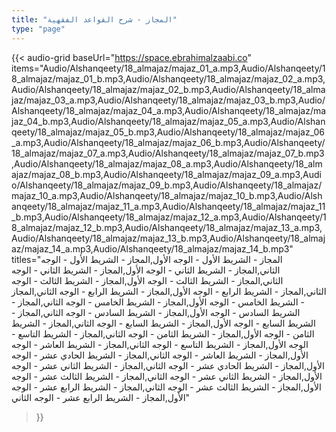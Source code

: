 ```yaml
---
title: "المجاز - شرح القواعد الفقهية"
type: "page"
---
```


{{< audio-grid 
  baseUrl="https://space.ebrahimalzaabi.co"
  items="Audio/Alshanqeety/18_almajaz/majaz_01_a.mp3,Audio/Alshanqeety/18_almajaz/majaz_01_b.mp3,Audio/Alshanqeety/18_almajaz/majaz_02_a.mp3,Audio/Alshanqeety/18_almajaz/majaz_02_b.mp3,Audio/Alshanqeety/18_almajaz/majaz_03_a.mp3,Audio/Alshanqeety/18_almajaz/majaz_03_b.mp3,Audio/Alshanqeety/18_almajaz/majaz_04_a.mp3,Audio/Alshanqeety/18_almajaz/majaz_04_b.mp3,Audio/Alshanqeety/18_almajaz/majaz_05_a.mp3,Audio/Alshanqeety/18_almajaz/majaz_05_b.mp3,Audio/Alshanqeety/18_almajaz/majaz_06_a.mp3,Audio/Alshanqeety/18_almajaz/majaz_06_b.mp3,Audio/Alshanqeety/18_almajaz/majaz_07_a.mp3,Audio/Alshanqeety/18_almajaz/majaz_07_b.mp3,Audio/Alshanqeety/18_almajaz/majaz_08_a.mp3,Audio/Alshanqeety/18_almajaz/majaz_08_b.mp3,Audio/Alshanqeety/18_almajaz/majaz_09_a.mp3,Audio/Alshanqeety/18_almajaz/majaz_09_b.mp3,Audio/Alshanqeety/18_almajaz/majaz_10_a.mp3,Audio/Alshanqeety/18_almajaz/majaz_10_b.mp3,Audio/Alshanqeety/18_almajaz/majaz_11_a.mp3,Audio/Alshanqeety/18_almajaz/majaz_11_b.mp3,Audio/Alshanqeety/18_almajaz/majaz_12_a.mp3,Audio/Alshanqeety/18_almajaz/majaz_12_b.mp3,Audio/Alshanqeety/18_almajaz/majaz_13_a.mp3,Audio/Alshanqeety/18_almajaz/majaz_13_b.mp3,Audio/Alshanqeety/18_almajaz/majaz_14_a.mp3,Audio/Alshanqeety/18_almajaz/majaz_14_b.mp3"
  titles="المجاز - الشريط الأول - الوجه الأول,المجاز - الشريط الأول - الوجه الثاني,المجاز - الشريط الثاني - الوجه الأول,المجاز - الشريط الثاني - الوجه الثاني,المجاز - الشريط الثالث - الوجه الأول,المجاز - الشريط الثالث - الوجه الثاني,المجاز - الشريط الرابع - الوجه الأول,المجاز - الشريط الرابع - الوجه الثاني,المجاز - الشريط الخامس - الوجه الأول,المجاز - الشريط الخامس - الوجه الثاني,المجاز - الشريط السادس - الوجه الأول,المجاز - الشريط السادس - الوجه الثاني,المجاز - الشريط السابع - الوجه الأول,المجاز - الشريط السابع - الوجه الثاني,المجاز - الشريط الثامن - الوجه الأول,المجاز - الشريط الثامن - الوجه الثاني,المجاز - الشريط التاسع - الوجه الأول,المجاز - الشريط التاسع - الوجه الثاني,المجاز - الشريط العاشر - الوجه الأول,المجاز - الشريط العاشر - الوجه الثاني,المجاز - الشريط الحادي عشر - الوجه الأول,المجاز - الشريط الحادي عشر - الوجه الثاني,المجاز - الشريط الثاني عشر - الوجه الأول,المجاز - الشريط الثاني عشر - الوجه الثاني,المجاز - الشريط الثالث عشر - الوجه الأول,المجاز - الشريط الثالث عشر - الوجه الثاني,المجاز - الشريط الرابع عشر - الوجه الأول,المجاز - الشريط الرابع عشر - الوجه الثاني"
>}} 